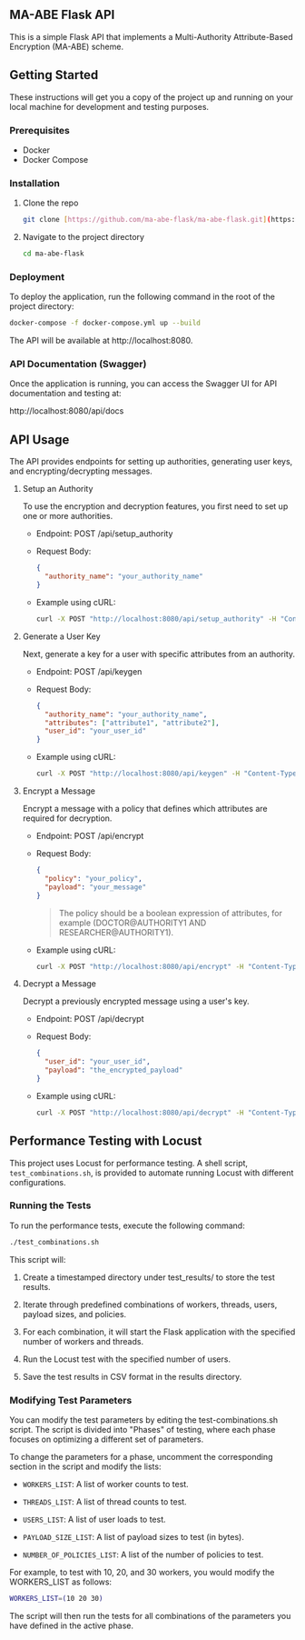## MA-ABE Flask API

This is a simple Flask API that implements a Multi-Authority Attribute-Based Encryption (MA-ABE) scheme.

## Getting Started

These instructions will get you a copy of the project up and running on your local machine for development and testing purposes.

### Prerequisites

* Docker
* Docker Compose

### Installation

1.  Clone the repo
    ```sh
    git clone [https://github.com/ma-abe-flask/ma-abe-flask.git](https://github.com/ma-abe-flask/ma-abe-flask.git)
    ```
2.  Navigate to the project directory
    ```sh
    cd ma-abe-flask
    ```

### Deployment

To deploy the application, run the following command in the root of the project directory:

```sh
docker-compose -f docker-compose.yml up --build
```

The API will be available at http://localhost:8080.

### API Documentation (Swagger)

Once the application is running, you can access the Swagger UI for API documentation and testing at:

http://localhost:8080/api/docs

## API Usage

The API provides endpoints for setting up authorities, generating user keys, and encrypting/decrypting messages.
1. Setup an Authority

    To use the encryption and decryption features, you first  need to set up one or more authorities.

    * Endpoint: POST /api/setup_authority

    * Request Body:
      ```json
      {
        "authority_name": "your_authority_name"
      }
      ```

    * Example using cURL:
      ```sh
      curl -X POST "http://localhost:8080/api/setup_authority" -H "Content-Type: application/json" -d '{"authority_name": "AUTHORITY1"}'
      ```

2. Generate a User Key

    Next, generate a key for a user with specific attributes from an authority.

    * Endpoint: POST /api/keygen

    * Request Body:
      ```json
      {
        "authority_name": "your_authority_name",
        "attributes": ["attribute1", "attribute2"],
        "user_id": "your_user_id"
      }
      ```

    * Example using cURL:
      ```sh
      curl -X POST "http://localhost:8080/api/keygen" -H "Content-Type: application/json" -d '{"authority_name": "AUTHORITY1", "attributes": ["DOCTOR@AUTHORITY1", "RESEARCHER@AUTHORITY1"], "user_id": "user1"}'
      ```

3. Encrypt a Message

    Encrypt a message with a policy that defines which attributes are required for decryption.

    * Endpoint: POST /api/encrypt

    * Request Body:
      ```json
      {
        "policy": "your_policy",
        "payload": "your_message"
      }
      ```

      > The policy should be a boolean expression of attributes, for example (DOCTOR@AUTHORITY1 AND RESEARCHER@AUTHORITY1).

    * Example using cURL:
      ```sh
      curl -X POST "http://localhost:8080/api/encrypt" -H "Content-Type: application/json" -d '{"policy": "(doctor@authority1 AND researcher@authority1)", "payload": "This is a secret message"}'
      ```

4. Decrypt a Message

    Decrypt a previously encrypted message using a user's key.

    * Endpoint: POST /api/decrypt

    * Request Body:
      ```json
      {
        "user_id": "your_user_id",
        "payload": "the_encrypted_payload"
      }
      ```

    * Example using cURL:
      ```sh
      curl -X POST "http://localhost:8080/api/decrypt" -H "Content-Type: application/json" -d '{"user_id": "user1", "payload": "the_long_encrypted_string_from_the_encrypt_endpoint"}'
      ```



## Performance Testing with Locust

This project uses Locust for performance testing. A shell script, `test_combinations.sh`, is provided to automate running Locust with different configurations.

### Running the Tests

To run the performance tests, execute the following command:

```sh
./test_combinations.sh
```


This script will:

  1. Create a timestamped directory under test_results/ to store the test results.

  1. Iterate through predefined combinations of workers, threads, users, payload sizes, and policies.

  1. For each combination, it will start the Flask application with the specified number of workers and threads.

  1. Run the Locust test with the specified number of users.

  1. Save the test results in CSV format in the results directory.

### Modifying Test Parameters

You can modify the test parameters by editing the test-combinations.sh script. The script is divided into "Phases" of testing, where each phase focuses on optimizing a different set of parameters.

To change the parameters for a phase, uncomment the corresponding section in the script and modify the lists:

  * `WORKERS_LIST`: A list of worker counts to test.

  * `THREADS_LIST`: A list of thread counts to test.

  * `USERS_LIST`: A list of user loads to test.

  * `PAYLOAD_SIZE_LIST`: A list of payload sizes to test (in bytes).

  * `NUMBER_OF_POLICIES_LIST`: A list of the number of policies to test.

For example, to test with 10, 20, and 30 workers, you would modify the WORKERS_LIST as follows:

```sh
WORKERS_LIST=(10 20 30)
```

The script will then run the tests for all combinations of the parameters you have defined in the active phase.